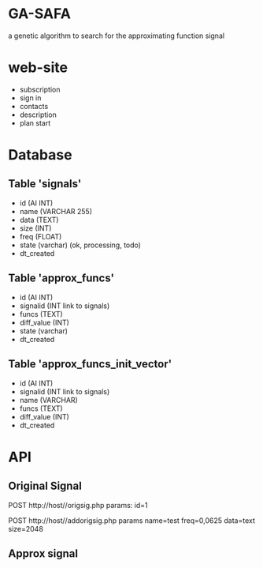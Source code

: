# GA-SAFA
a genetic algorithm to search for the approximating function signal


# web-site
- subscription
- sign in
- contacts
- description
- plan start


# Database

## Table 'signals'
- id (AI INT)
- name (VARCHAR 255)
- data (TEXT)
- size (INT)
- freq (FLOAT)
- state (varchar) (ok, processing, todo)
- dt_created

## Table 'approx_funcs'

- id (AI INT)
- signalid (INT link to signals)
- funcs (TEXT)
- diff_value (INT)
- state (varchar)
- dt_created

## Table 'approx_funcs_init_vector'

- id (AI INT)
- signalid (INT link to signals)
- name (VARCHAR)
- funcs (TEXT)
- diff_value (INT)
- dt_created

# API

## Original Signal

POST http://host//origsig.php
params:
	id=1

POST http://host//addorigsig.php
params
	name=test
	freq=0,0625
	data=text
	size=2048

## Approx signal

	




